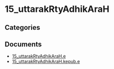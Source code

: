 # 15_uttarakRtyAdhikAraH


## Categories


## Documents
- [15_uttarakRtyAdhikAraH.e](15_uttarakRtyAdhikAraH.epub)
- [15_uttarakRtyAdhikAraH.kepub.e](15_uttarakRtyAdhikAraH.kepub.epub)
